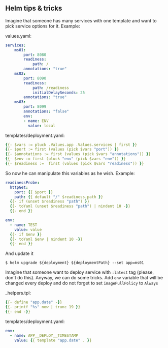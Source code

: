 ## Helm tips & tricks



Imagine that someone has many services with one template and want to pick service options for it. Example:


values.yaml:
```yaml
services:
    ms01:
        port: 8080
        readiness:
            path: /
        annotations: "true"
    ms02:
        port: 8090
        readiness:
            path: /readiness
            initialDelaySeconds: 25
        annotations: "true"
    ms03:
        port: 8099
        annotations: "false"
        env:
        - name: ENV
          value: local
```


templates/deployment.yaml:
```yaml
{{- $vars := pluck .Values.app .Values.services | first }}
{{- $port := first (values (pick $vars "port")) }}
{{- $annotations := first (values (pick $vars "annotations")) }}
{{- $env := first (pluck "env" (pick $vars "env")) }}
{{- $readiness :=  first (values (pick $vars "readiness")) }}
```

So now he can manipulate this variables as he wish. Example:

```yaml
readinessProbe:
  httpGet:
    port: {{ $port }}
    path: {{ default "/" $readiness.path }}
  {{- if (unset $readiness "path") }}
  {{- toYaml (unset $readiness "path") | nindent 10 -}}
  {{- end }}

env:
  - name: TEST
    value: value
  {{- if $env }}
  {{- toYaml $env | nindent 10 -}}
  {{- end }}
```

And update it

```console
$ helm upgrade ${deployment} ${deploymentPath} --set app=ms01
```


Imagine that someone want to deploy service with `:latest` tag (please, don't do this). Anyway, we can
do some tricks. Add `env` variable that will be changed every deploy and do not forget to set `imagePullPolicy` to `Always`


_helpers.tpl:
```yaml
{{- define "app.date" -}}
{{- printf "%s" now | trunc 19 }}
{{- end -}}
```


templates/deployment.yaml:
```yaml
env:
  - name: APP__DEPLOY__TIMESTAMP
    value: {{ template "app.date" . }}
```